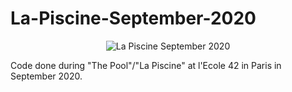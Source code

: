 # La-Piscine-September-2020

<p align="center">
  <img src="https://github.com/yanismiraoui/The-Pool-2020/blob/master/THE%20POOL%20_%20LA%20PISCINE%20(1).png?raw=true" alt="La Piscine September 2020"/>
</p>

Code done during "The Pool"/"La Piscine" at l'Ecole 42 in Paris in September 2020.
